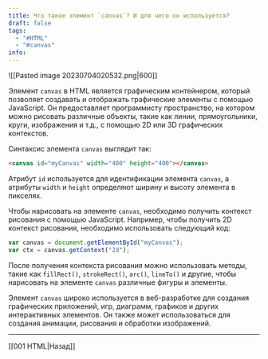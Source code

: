 ```yaml
---
title: Что такое элемент `canvas`? И для чего он используется?
draft: false
tags:
  - "#HTML"
  - "#canvas"
info:
---
```

![[Pasted image 20230704020532.png|600]]

Элемент `canvas` в HTML является графическим контейнером, который позволяет создавать и отображать графические элементы с помощью JavaScript. Он предоставляет программисту пространство, на котором можно рисовать различные объекты, такие как линии, прямоугольники, круги, изображения и т.д., с помощью 2D или 3D графических контекстов.

Синтаксис элемента `canvas` выглядит так:

```html
<canvas id="myCanvas" width="400" height="400"></canvas>
```

Атрибут `id` используется для идентификации элемента `canvas`, а атрибуты `width` и `height` определяют ширину и высоту элемента в пикселях.

Чтобы нарисовать на элементе `canvas`, необходимо получить контекст рисования с помощью JavaScript. Например, чтобы получить 2D контекст рисования, необходимо использовать следующий код:

```js
var canvas = document.getElementById("myCanvas");
var ctx = canvas.getContext("2d");
```

После получения контекста рисования можно использовать методы, такие как `fillRect()`, `strokeRect()`, `arc()`, `lineTo()` и другие, чтобы нарисовать на элементе `canvas` различные фигуры и элементы.

Элемент `canvas` широко используется в веб-разработке для создания графических приложений, игр, диаграмм, графиков и других интерактивных элементов. Он также может использоваться для создания анимации, рисования и обработки изображений.

---

[[001 HTML|Назад]]